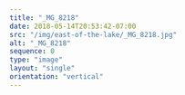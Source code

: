 ```yaml
---
title: "_MG_8218"
date: 2018-05-14T20:53:42-07:00
src: "/img/east-of-the-lake/_MG_8218.jpg"
alt: "_MG_8218"
sequence: 0
type: "image"
layout: "single"
orientation: "vertical"
---
```

